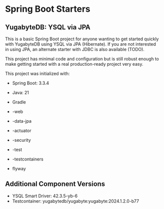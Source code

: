 # Spring Boot Starters

## YugabyteDB: YSQL via JPA

This is a basic Spring Boot project for anyone wanting to get started quickly
with YugabyteDB using YSQL via JPA (Hibernate).  If you are not interested in
using JPA, an alternate starter with JDBC is also available (TODO).

This project has minimal code and configuration but is still robust enough to
make getting started with a real production-ready project very easy.

This project was initialized with:

* Spring Boot: 3.3.4
* Java: 21
* Gradle

* -web
* -data-jpa
* -actuator
* -security
* -test
* -testcontainers
* flyway

## Additional Component Versions

* YSQL Smart Driver: 42.3.5-yb-6
* Testcontainer: yugabytedb/yugabyte:yugabyte:2024.1.2.0-b77
